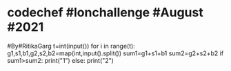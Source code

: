 # codechef #lonchallenge #August #2021
#By#RitikaGarg
t=int(input())
for i in range(t):
    g1,s1,b1,g2,s2,b2=map(int,input().split())
    sum1=g1+s1+b1
    sum2=g2+s2+b2
    if sum1>sum2:
        print("1")
    else:
        print("2")
